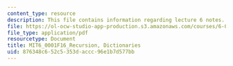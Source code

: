 ```yaml
---
content_type: resource
description: This file contains information regarding lecture 6 notes.
file: https://ol-ocw-studio-app-production.s3.amazonaws.com/courses/6-0001-introduction-to-computer-science-and-programming-in-python-fall-2016/876348c652c5353daccc96e1b7d577bb_MIT6_0001F16_Lec6.pdf
file_type: application/pdf
resourcetype: Document
title: MIT6_0001F16_Recursion, Dictionaries
uid: 876348c6-52c5-353d-accc-96e1b7d577bb
---
```

